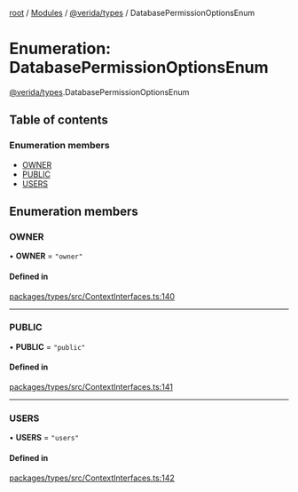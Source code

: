 [root](../README.md) / [Modules](../modules.md) / [@verida/types](../modules/verida_types.md) / DatabasePermissionOptionsEnum

# Enumeration: DatabasePermissionOptionsEnum

[@verida/types](../modules/verida_types.md).DatabasePermissionOptionsEnum

## Table of contents

### Enumeration members

- [OWNER](verida_types.DatabasePermissionOptionsEnum.md#owner)
- [PUBLIC](verida_types.DatabasePermissionOptionsEnum.md#public)
- [USERS](verida_types.DatabasePermissionOptionsEnum.md#users)

## Enumeration members

### OWNER

• **OWNER** = `"owner"`

#### Defined in

[packages/types/src/ContextInterfaces.ts:140](https://github.com/verida/verida-js/blob/5040472/packages/types/src/ContextInterfaces.ts#L140)

___

### PUBLIC

• **PUBLIC** = `"public"`

#### Defined in

[packages/types/src/ContextInterfaces.ts:141](https://github.com/verida/verida-js/blob/5040472/packages/types/src/ContextInterfaces.ts#L141)

___

### USERS

• **USERS** = `"users"`

#### Defined in

[packages/types/src/ContextInterfaces.ts:142](https://github.com/verida/verida-js/blob/5040472/packages/types/src/ContextInterfaces.ts#L142)
